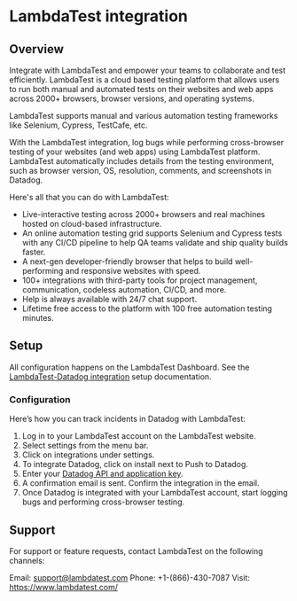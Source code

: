 # LambdaTest integration

## Overview

Integrate with LambdaTest and empower your teams to collaborate and test efficiently. LambdaTest is a cloud based testing platform that allows users to run both manual and automated tests on their websites and web apps across 2000+ browsers, browser versions, and operating systems.

LambdaTest supports manual and various automation testing frameworks like Selenium, Cypress, TestCafe, etc.

With the LambdaTest integration, log bugs while performing cross-browser testing of your websites (and web apps) using LambdaTest platform. LambdaTest automatically includes details from the testing environment, such as browser version, OS, resolution, comments, and screenshots in Datadog.

Here's all that you can do with LambdaTest:  

- Live-interactive testing across 2000+ browsers and real machines hosted on cloud-based infrastructure.
- An online automation testing grid supports Selenium and Cypress tests with any CI/CD pipeline to help QA teams validate and ship quality builds faster.
- A next-gen developer-friendly browser that helps to build well-performing and responsive websites with speed.
- 100+ integrations with third-party tools for project management, communication, codeless automation, CI/CD, and more.
- Help is always available with 24/7 chat support.
- Lifetime free access to the platform with 100 free automation testing minutes.

## Setup

All configuration happens on the LambdaTest Dashboard. See the [LambdaTest-Datadog integration][1] setup documentation.

### Configuration

Here’s how you can track incidents in Datadog with LambdaTest:

1. Log in to your LambdaTest account on the LambdaTest website.
2. Select settings from the menu bar.
3. Click on integrations under settings.
4. To integrate Datadog, click on install next to Push to Datadog.
5. Enter your [Datadog API and application key][2].
6. A confirmation email is sent. Confirm the integration in the email.
7. Once Datadog is integrated with your LambdaTest account, start logging bugs and performing cross-browser testing.

## Support

For support or feature requests, contact LambdaTest on the following channels:

Email: support@lambdatest.com
Phone: +1-(866)-430-7087
Visit: https://www.lambdatest.com/ 

[1]: https://www.lambdatest.com/support/docs/datadog-integration/
[2]: https://docs.datadoghq.com/account_management/api-app-keys/

